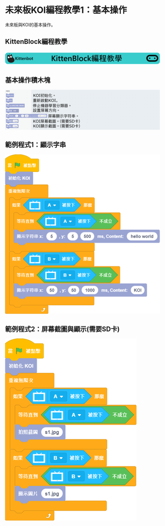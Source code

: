 # 未來板KOI編程教學1：基本操作

未來板與KOI的基本操作。

## KittenBlock編程教學

![](../../functional_module/PWmodules/images/kbbanner.png)

## 基本操作積木塊

![](./images/koi_basic.png)

## 範例程式1：顯示字串

![](./images/koi_basic_code1.png)

## 範例程式2：屏幕截圖與顯示(需要SD卡)

![](./images/koi_basic_code2.png)
